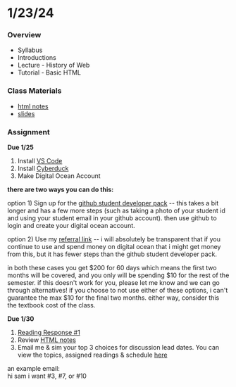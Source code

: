 # 1/23/24
### Overview  
* Syllabus
* Introductions
* Lecture - History of Web
* Tutorial - Basic HTML
### Class Materials
* [html notes](../../notes/html.md)
* [slides](https://docs.google.com/presentation/d/1P-5xOdJR3Ciw0KCKYL9813C1YQqiydrq89hFyxam7iY/edit?usp=drive_link)
### Assignment
**Due 1/25**
1. Install [VS Code](https://code.visualstudio.com/)
2. Install [Cyberduck](https://cyberduck.io/)
3. Make Digital Ocean Account  

**there are two ways you can do this:**  

option 1) Sign up for the [github student developer pack](https://education.github.com/pack?utm_source=github+digitalocean) -- this takes a bit longer and has a few more steps (such as taking a photo of your student id and using your student email in your github account). then use github to login and create your digital ocean account.  

option 2) Use my [referral link](https://m.do.co/c/c57ec6b3cb5f) -- i will absolutely be transparent that if you continue to use and spend money on digital ocean that i might get money from this, but it has fewer steps than the github student developer pack.

in both these cases you get $200 for 60 days which means the first two months will be covered, and you only will be spending $10 for the rest of the semester. if this doesn't work for you, please let me know and we can go through alternatives! if you choose to not use either of these options, i can't guarantee the max $10 for the final two months. either way, consider this the textbook cost of the class.  
  
**Due 1/30**  
1. [Reading Response #1](https://github.com/samheckle/networked-media-sp-24/blob/main/assignments/readings.md#reading-response-1)
2. Review [HTML notes](../../notes/html.md)
3. Email me & sim your top 3 choices for discussion lead dates. You can view the topics, assigned readings & schedule [here](https://github.com/samheckle/networked-media-sp-24/blob/main/assignments/readings.md)  
  
an example email:  
hi sam i want #3, #7, or #10

